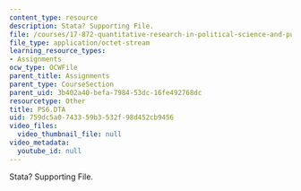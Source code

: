 ```yaml
---
content_type: resource
description: Stata? Supporting File.
file: /courses/17-872-quantitative-research-in-political-science-and-public-policy-spring-2004/759dc5a0743359b3532f98d452cb9456_PS6.DTA
file_type: application/octet-stream
learning_resource_types:
- Assignments
ocw_type: OCWFile
parent_title: Assignments
parent_type: CourseSection
parent_uid: 3b402a40-befa-7984-53dc-16fe492768dc
resourcetype: Other
title: PS6.DTA
uid: 759dc5a0-7433-59b3-532f-98d452cb9456
video_files:
  video_thumbnail_file: null
video_metadata:
  youtube_id: null
---
```

Stata? Supporting File.

